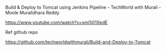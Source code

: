 Build & Deploy to Tomcat using Jenkins Pipeline - TechWorld with Murali - Moole Muralidhara Reddy

https://www.youtube.com/watch?v=smi1i01XedE

Ref github repo

https://github.com/techworldwithmurali/Build-and-Deploy-to-Tomcat
